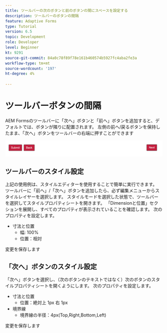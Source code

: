 ```yaml
---
title: ツールバーの次のボタンと前のボタンの間にスペースを設定する
description: ツールバーのボタンの間隔
feature: Adaptive Forms
type: Tutorial
version: 6.5
topic: Development
role: Developer
level: Beginner
kt: 9291
source-git-commit: 84a0c78f89f78e161b460574b5927fc4aba2fe3a
workflow-type: tm+mt
source-wordcount: '197'
ht-degree: 4%

---
```


# ツールバーボタンの間隔

AEM Formsのツールバーに「次へ」ボタンと「前へ」ボタンを追加すると、デフォルトでは、ボタンが隣りに配置されます。 左側の前へ/戻るボタンを保持したまま、「次へ」ボタンをツールバーの右端に押すことができます

![toolbar-spacing](assets/toolbar-spacing.png)


## ツールバーのスタイル設定

上記の使用例は、スタイルエディターを使用することで簡単に実行できます。 ツールバーに「前へ」/「次へ」ボタンを追加したら、必ず編集メニューからスタイルレイヤーを選択します。 スタイルモードを選択した状態で、ツールバーを選択してスタイルプロパティシートを開きます。 「Dimensionと位置」セクションを展開し、すべてのプロパティが表示されていることを確認します。 次のプロパティを設定します。
* 寸法と位置
   * 幅: 100%
   * 位置：相対

変更を保存します

## 「次へ」ボタンのスタイル設定

「次へ」ボタンを選択し、（次のボタンのテキストではなく）次のボタンのスタイルプロパティシートを開くようにします。 次のプロパティを設定します。
* 寸法と位置
   * 位置：絶対上 1px 右 1px
* 境界線
   * 境界線の半径：4px(Top,Right,Bottom,Left)

変更を保存します
